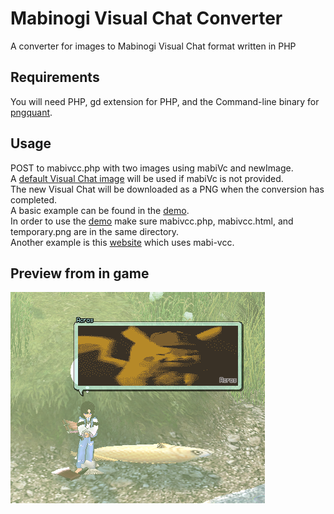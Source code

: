 # Mabinogi Visual Chat Converter
A converter for images to Mabinogi Visual Chat format written in PHP
 
## Requirements
You will need PHP, gd extension for PHP, and the Command-line binary for [pngquant](https://pngquant.org). 

## Usage

POST to mabivcc.php with two images using mabiVc and newImage.<br/>
A [default Visual Chat image](https://github.com/ryuugana/mabi-vcc/blob/main/temporary.png) will be used if mabiVc is not provided.<br/>
The new Visual Chat will be downloaded as a PNG when the conversion has completed.<br/>
A basic example can be found in the [demo](https://github.com/ryuugana/mabi-vcc/blob/main/mabivcc.html).<br/>
In order to use the [demo](https://github.com/ryuugana/mabi-vcc/blob/main/mabivcc.html) make sure mabivcc.php, mabivcc.html, and temporary.png are in the same directory.<br/>
Another example is this [website](http://mabiv.cc) which uses mabi-vcc.

## Preview from in game
![Preview](image.png)
